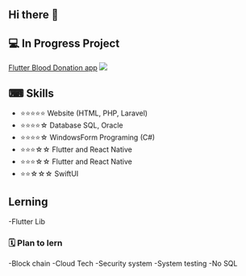 ## Hi there 👋

## 💻 In Progress Project
[Flutter Blood Donation app](https://github.com/WatcharinKetnuti/Blood_Donation-Application.git) ![](https://us-central1-progress-markdown.cloudfunctions.net/progress/70)


## ⌨ Skills
- ⭐⭐⭐⭐⭐ Website     (HTML, PHP, Laravel) 
- ⭐⭐⭐⭐☆  Database SQL, Oracle 
- ⭐⭐⭐⭐☆  WindowsForm Programing (C#) 
- ⭐⭐⭐☆☆   Flutter and React Native 
- ⭐⭐⭐☆☆   Flutter and React Native 
- ⭐⭐☆☆☆    SwiftUI

## Lerning
-Flutter Lib

### 🗓 Plan to lern
-Block chain
-Cloud Tech
-Security system
-System testing
-No SQL




<!--
**WatcharinKetnuti/WatcharinKetnuti** is a ✨ _special_ ✨ repository because its `README.md` (this file) appears on your GitHub profile.

Here are some ideas to get you started:

- 🔭 I’m currently working on ...
- 🌱 I’m currently learning ...
- 👯 I’m looking to collaborate on ...
- 🤔 I’m looking for help with ...
- 💬 Ask me about ...
- 📫 How to reach me: ...
- 😄 Pronouns: ...
- ⚡ Fun fact: ...
-->
